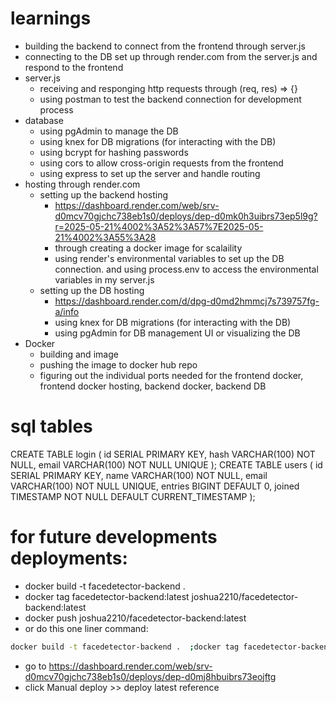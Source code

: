 # learnings
- building the backend to connect from the frontend through server.js
- connecting to the DB set up through render.com from the server.js and respond to the frontend
- server.js
    - receiving and responging http requests through (req, res) => {} 
    - using postman to test the backend connection for development process
- database
    - using pgAdmin to manage the DB
    - using knex for DB migrations (for interacting with the DB)
    - using bcrypt for hashing passwords
    - using cors to allow cross-origin requests from the frontend
    - using express to set up the server and handle routing
- hosting through render.com
    - setting up the backend hosting
        - https://dashboard.render.com/web/srv-d0mcv70gjchc738eb1s0/deploys/dep-d0mk0h3uibrs73ep5l9g?r=2025-05-21%4002%3A52%3A57%7E2025-05-21%4002%3A55%3A28
        - through creating a docker image for scalaility
        - using render's environmental variables to set up the DB connection. and using process.env to access the environmental variables in my server.js
    - setting up the DB hosting
        - https://dashboard.render.com/d/dpg-d0md2hmmcj7s739757fg-a/info
        - using knex for DB migrations (for interacting with the DB)
        - using pgAdmin for DB management UI or visualizing the DB
- Docker
    - building and image 
    - pushing the image to docker hub repo
    - figuring out the individual ports needed for the frontend docker, frontend docker hosting, backend docker, backend DB
    
# sql tables
CREATE TABLE login (
    id SERIAL PRIMARY KEY,
    hash VARCHAR(100) NOT NULL,
    email VARCHAR(100) NOT NULL UNIQUE
);
CREATE TABLE users (
    id SERIAL PRIMARY KEY,
    name VARCHAR(100) NOT NULL,
    email VARCHAR(100) NOT NULL UNIQUE,
    entries BIGINT DEFAULT 0,
    joined TIMESTAMP NOT NULL DEFAULT CURRENT_TIMESTAMP
);

# for future developments deployments:
- docker build -t facedetector-backend .
- docker tag facedetector-backend:latest joshua2210/facedetector-backend:latest
- docker push joshua2210/facedetector-backend:latest
- or do this one liner command:
```bash
docker build -t facedetector-backend .  ;docker tag facedetector-backend:latest joshua2210/facedetector-backend:latest;docker push joshua2210/facedetector-backend:latest;
```
- go to https://dashboard.render.com/web/srv-d0mcv70gjchc738eb1s0/deploys/dep-d0mj8hbuibrs73eojftg
- click Manual deploy >> deploy latest reference

